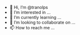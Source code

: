 - 👋 Hi, I’m @tranolps
- 👀 I’m interested in ...
- 🌱 I’m currently learning ...
- 💞️ I’m looking to collaborate on ...
- 📫 How to reach me ...

<!---
tranolps/tranolps is a ✨ special ✨ repository because its `README.md` (this file) appears on your GitHub profile.
You can click the Preview link to take a look at your changes.
--->
